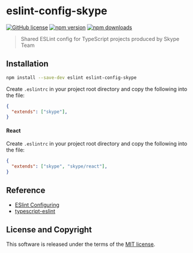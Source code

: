 # eslint-config-skype

[![GitHub license](https://img.shields.io/badge/license-MIT-blue.svg?style=flat-square)](https://github.com/a-tarasyuk/eslint-config-skype/blob/master/LICENSE.md) [![npm version](https://img.shields.io/npm/v/eslint-config-skype.svg?style=flat-square)](https://www.npmjs.com/package/eslint-config-skype) [![npm downloads](https://img.shields.io/npm/dm/eslint-config-skype.svg?style=flat-square)](https://www.npmjs.com/package/eslint-config-skype)
> Shared ESLint config for TypeScript projects produced by Skype Team

## Installation

```bash
npm install --save-dev eslint eslint-config-skype
```

Create `.eslintrc` in your project root directory and copy the following into the file:

```json
{
  "extends": ["skype"],
}
```

#### React

Create `.eslintrc` in your project root directory and copy the following into the file:

```json
{
  "extends": ["skype", "skype/react"],
}
```

## Reference
- [ESlint Configuring](https://eslint.org/docs/user-guide/configuring)
- [typescript-eslint](https://github.com/typescript-eslint/typescript-eslint)

## License and Copyright
This software is released under the terms of the [MIT license](https://github.com/a-tarasyuk/eslint-config-skype/blob/master/LICENSE.md).